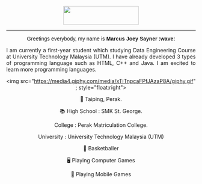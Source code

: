 <!DOCTYPE html>
<head>
<center>
   <p align="center"> <img src="https://see.fontimg.com/api/renderfont4/EaLge/eyJyIjoiZnMiLCJoIjo0NCwidyI6MTI1MCwiZnMiOjM1LCJmZ2MiOiIjMTg0NkU1IiwiYmdjIjoiI0ZGRkZGRiIsInQiOjF9/SGVsbG8gdGhlcmUh/matcha.png" height="50" ; width="200"> </p>

<hr>

<p align="center" ; style="margin:0"><font style="font-family:Arial, Helvetica, sans-serif">Greetings everybody, my name is <b>Marcus Joey Sayner :wave:</b></font></p>
</head>

<p align="justify"> I am currently a first-year student which studying Data Engineering Course at University Technology Malaysia (UTM). I have already developed 3 types of programming language such as HTML, C++ and Java. I am excited to learn more programming languages.<p>

<img src="https://media4.giphy.com/media/xTiTnpcaFPfJAzaP8A/giphy.gif" ; style="float:right">
   <p>🏡 Taiping, Perak.</p>
   <p>📚 High School : SMK St. George. </p>
   <p>   College : Perak Matriculation College.</p>
   <p>   University : University Technology Malaysia (UTM)</p>
   <p>🏀 Basketballer</p>
   <p>🖥️ Playing Computer Games</p>
   <p>📱 Playing Mobile Games</p>

